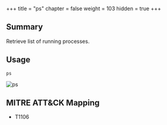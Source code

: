 +++
title = "ps"
chapter = false
weight = 103
hidden = true
+++

## Summary
Retrieve list of running processes.

## Usage
```
ps
```

![ps](../images/ps.png)


## MITRE ATT&CK Mapping

- T1106